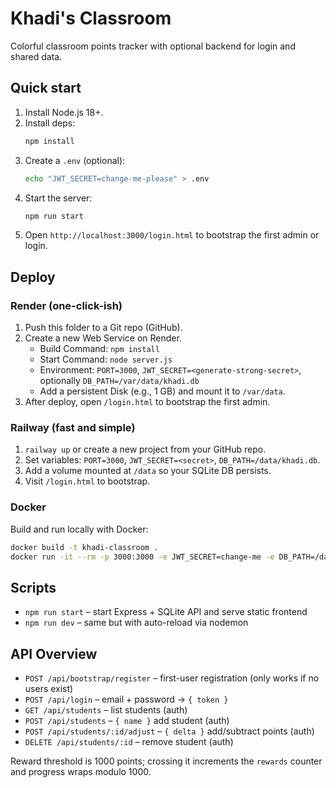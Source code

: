 # Khadi's Classroom

Colorful classroom points tracker with optional backend for login and shared data.

## Quick start

1. Install Node.js 18+.
2. Install deps:
   ```bash
   npm install
   ```
3. Create a `.env` (optional):
   ```bash
   echo "JWT_SECRET=change-me-please" > .env
   ```
4. Start the server:
   ```bash
   npm run start
   ```
5. Open `http://localhost:3000/login.html` to bootstrap the first admin or login.

## Deploy

### Render (one-click-ish)

1. Push this folder to a Git repo (GitHub).
2. Create a new Web Service on Render.
   - Build Command: `npm install`
   - Start Command: `node server.js`
   - Environment: `PORT=3000`, `JWT_SECRET=<generate-strong-secret>`, optionally `DB_PATH=/var/data/khadi.db`
   - Add a persistent Disk (e.g., 1 GB) and mount it to `/var/data`.
3. After deploy, open `/login.html` to bootstrap the first admin.

### Railway (fast and simple)

1. `railway up` or create a new project from your GitHub repo.
2. Set variables: `PORT=3000`, `JWT_SECRET=<secret>`, `DB_PATH=/data/khadi.db`.
3. Add a volume mounted at `/data` so your SQLite DB persists.
4. Visit `/login.html` to bootstrap.

### Docker

Build and run locally with Docker:
```bash
docker build -t khadi-classroom .
docker run -it --rm -p 3000:3000 -e JWT_SECRET=change-me -e DB_PATH=/data/khadi.db -v $(pwd)/data:/data khadi-classroom
```


## Scripts

- `npm run start` – start Express + SQLite API and serve static frontend
- `npm run dev` – same but with auto-reload via nodemon

## API Overview

- `POST /api/bootstrap/register` – first-user registration (only works if no users exist)
- `POST /api/login` – email + password → `{ token }`
- `GET /api/students` – list students (auth)
- `POST /api/students` – `{ name }` add student (auth)
- `POST /api/students/:id/adjust` – `{ delta }` add/subtract points (auth)
- `DELETE /api/students/:id` – remove student (auth)

Reward threshold is 1000 points; crossing it increments the `rewards` counter and progress wraps modulo 1000.


